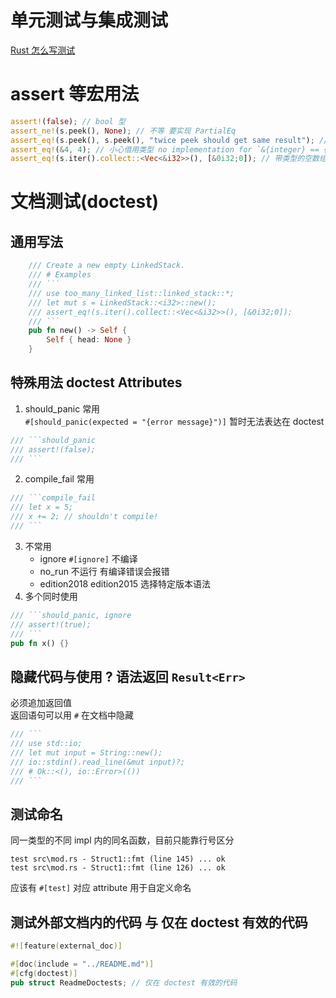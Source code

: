 # 单元测试与集成测试
[Rust 怎么写测试](https://lenshood.github.io/2020/03/14/rust-test/)

# assert 等宏用法
```rust
assert!(false); // bool 型
assert_ne!(s.peek(), None); // 不等 要实现 PartialEq
assert_eq!(s.peek(), s.peek(), "twice peek should get same result"); // 等于 出错会显示额外信息
assert_eq!(&4, 4); // 小心借用类型 no implementation for `&{integer} == {integer}`
assert_eq!(s.iter().collect::<Vec<&i32>>(), [&0i32;0]); // 带类型的空数组
```

# 文档测试(doctest)
## 通用写法
```rust
    /// Create a new empty LinkedStack.
    /// # Examples
    /// ```
    /// use too_many_linked_list::linked_stack::*;
    /// let mut s = LinkedStack::<i32>::new();
    /// assert_eq!(s.iter().collect::<Vec<&i32>>(), [&0i32;0]);
    /// ```
    pub fn new() -> Self {
        Self { head: None }
    }
```
## 特殊用法 doctest Attributes
1. should_panic 常用  
`#[should_panic(expected = "{error message}")]` 暂时无法表达在 doctest
```rust
/// ```should_panic
/// assert!(false);
/// ```
```
2. compile_fail 常用
```rust
/// ```compile_fail
/// let x = 5;
/// x += 2; // shouldn't compile!
/// ```
```
3. 不常用
    - ignore `#[ignore]` 不编译
    - no_run 不运行 有编译错误会报错
    - edition2018 edition2015 选择特定版本语法
4. 多个同时使用
```rust
/// ```should_panic, ignore
/// assert!(true);
/// ```
pub fn x() {}
```

## 隐藏代码与使用 ? 语法返回 `Result<Err>`
必须追加返回值  
返回语句可以用 `#` 在文档中隐藏  
```rust
/// ```
/// use std::io;
/// let mut input = String::new();
/// io::stdin().read_line(&mut input)?;
/// # Ok::<(), io::Error>(())
/// ```
```

## 测试命名
同一类型的不同 impl 内的同名函数，目前只能靠行号区分
```
test src\mod.rs - Struct1::fmt (line 145) ... ok
test src\mod.rs - Struct1::fmt (line 126) ... ok
```
应该有 `#[test]` 对应 attribute 用于自定义命名

## 测试外部文档内的代码 与 仅在 doctest 有效的代码
```rust
#![feature(external_doc)]

#[doc(include = "../README.md")]
#[cfg(doctest)]
pub struct ReadmeDoctests; // 仅在 doctest 有效的代码
```